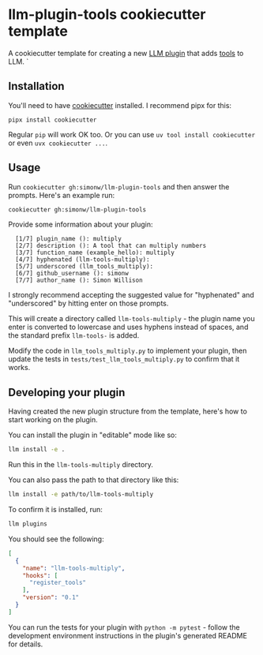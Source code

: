 # llm-plugin-tools cookiecutter template

A cookiecutter template for creating a new [LLM plugin](https://llm.datasette.io/en/stable/plugins/index.html) that adds [tools](https://llm.datasette.io/en/latest/tools.html) to LLM.
`
## Installation

You'll need to have [cookiecutter](https://cookiecutter.readthedocs.io/) installed. I recommend pipx for this:

    pipx install cookiecutter

Regular `pip` will work OK too. Or you can use `uv tool install cookiecutter` or even `uvx cookiecutter ...`.

## Usage

Run `cookiecutter gh:simonw/llm-plugin-tools` and then answer the prompts. Here's an example run:

```bash
cookiecutter gh:simonw/llm-plugin-tools
```
Provide some information about your plugin:
```
  [1/7] plugin_name (): multiply
  [2/7] description (): A tool that can multiply numbers
  [3/7] function_name (example_hello): multiply
  [4/7] hyphenated (llm-tools-multiply):
  [5/7] underscored (llm_tools_multiply):
  [6/7] github_username (): simonw
  [7/7] author_name (): Simon Willison
```
I strongly recommend accepting the suggested value for "hyphenated" and "underscored" by hitting enter on those prompts.

This will create a directory called `llm-tools-multiply` - the plugin name you enter is converted to lowercase and uses hyphens instead of spaces, and the standard prefix `llm-tools-` is added.

Modify the code in `llm_tools_multiply.py` to implement your plugin, then update the tests in `tests/test_llm_tools_multiply.py` to confirm that it works.

## Developing your plugin

Having created the new plugin structure from the template, here's how to start working on the plugin.

You can install the plugin in "editable" mode like so:

```bash
llm install -e .
```
Run this in the `llm-tools-multiply` directory.

You can also pass the path to that directory like this:

```bash
llm install -e path/to/llm-tools-multiply
```

To confirm it is installed, run:

```bash
llm plugins
```

You should see the following:
```json
[
  {
    "name": "llm-tools-multiply",
    "hooks": [
      "register_tools"
    ],
    "version": "0.1"
  }
]
```
You can run the tests for your plugin with `python -m pytest` - follow the development environment instructions in the plugin's generated README for details.
